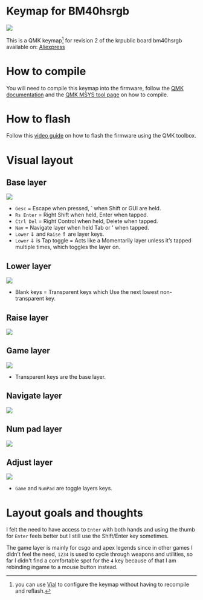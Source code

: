 # Keymap for BM40hsrgb
    
![](https://i.imgur.com/pRpfnwDh.jpg)
    
    
This is a QMK keymap[^1] for revision 2 of the krpublic board bm40hsrgb available on: [Aliexpress](https://www.aliexpress.com/item/4001147779116.html) 

# How to compile
You will need to compile this keymap into the firmware, follow the [QMK documentation](https://docs.qmk.fm/#/) and the [QMK MSYS tool page](https://msys.qmk.fm/) on how to compile.

# How to flash
Follow this [video guide](https://www.youtube.com/watch?v=fuBJbdCFF0Q) on how to flash the firmware using the QMK toolbox.

# Visual layout

## Base layer
![](https://i.imgur.com/Vt0BOMt.png)

- `Gesc` = Escape when pressed, ` when Shift or GUI are held.
- `Rs Enter` = Right Shift when held, Enter when tapped.
- `Ctrl Del` = Right Control when held, Delete when tapped.
- `Nav` = Navigate layer when held Tab or ' when tapped.
- `Lower` &dArr; and `Raise` &uArr; are layer keys.
- `Lower` &dArr; is Tap toggle = Acts like a Momentarily layer unless it’s tapped multiple times, which toggles the layer on.

## Lower layer
![](https://i.imgur.com/T899j7H.jpg)

- Blank keys = Transparent keys which Use the next lowest non-transparent key.

## Raise layer
![](https://i.imgur.com/fBKXn4H.jpg)

## Game layer
![](https://i.imgur.com/qnnWObf.jpg)

- Transparent keys are the base layer.

## Navigate layer
![](https://i.imgur.com/x8o8MVm.jpg)

## Num pad layer
![](https://i.imgur.com/DUMwTYT.jpg)

## Adjust layer
![](https://i.imgur.com/rHJUy0q.png)

- `Game` and `NumPad` are toggle layers keys.


# Layout goals and thoughts
I felt the need to have access to `Enter` with both hands and using the thumb for `Enter` feels better but I still use the Shift/Enter key sometimes.

The game layer is mainly for csgo and apex legends since in other games I didn't feel the need, `1234` is used to cycle through weapons and utilities, so far I didn't find a comfortable spot for the `4` key because of that I am rebinding ingame to a mouse button instead.

  [^1]: you can use [Vial](https://github.com/vial-kb/vial-gui) to configure the keymap without having to recompile and reflash.


